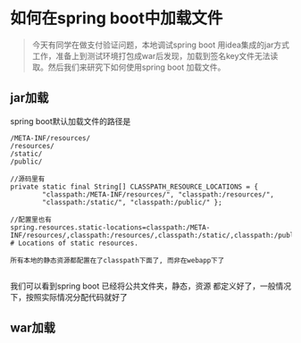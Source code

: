 # 如何在spring boot中加载文件
>今天有同学在做支付验证问题，本地调试spring boot 用idea集成的jar方式工作，准备上到测试环境打包成war后发现，加载到签名key文件无法读取。然后我们来研究下如何使用spring boot 加载文件。

## jar加载
spring boot默认加载文件的路径是 

```
/META-INF/resources/ 
/resources/ 
/static/ 
/public/ 

//源码里有
private static final String[] CLASSPATH_RESOURCE_LOCATIONS = {  
        "classpath:/META-INF/resources/", "classpath:/resources/",  
        "classpath:/static/", "classpath:/public/" };
        
//配置里也有
spring.resources.static-locations=classpath:/META-INF/resources/,classpath:/resources/,classpath:/static/,classpath:/public/ # Locations of static resources. 

所有本地的静态资源都配置在了classpath下面了, 而非在webapp下了 
        
```

我们可以看到spring boot 已经将公共文件夹，静态，资源
都定义好了，一般情况下，按照实际情况分配代码就好了

## war加载



